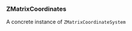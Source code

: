 ### <a id="McUtils.Coordinerds.CoordinateSystems.CommonCoordinateSystems.ZMatrixCoordinates">ZMatrixCoordinates</a>
A concrete instance of `ZMatrixCoordinateSystem`

